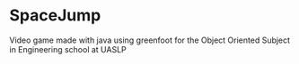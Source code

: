 # SpaceJump
Video game made with java using greenfoot for the Object Oriented Subject in Engineering school at UASLP   
